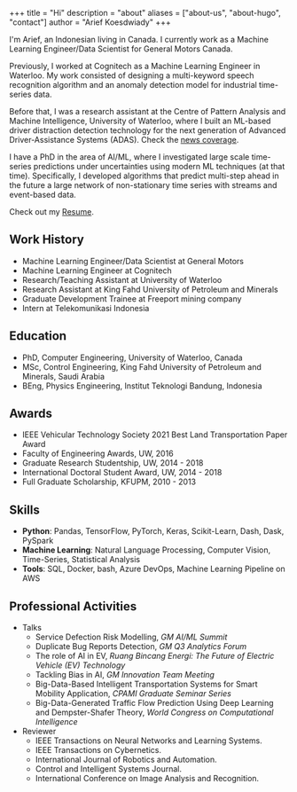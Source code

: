 +++
title = "Hi"
description = "about"
aliases = ["about-us", "about-hugo", "contact"]
author = "Arief Koesdwiady"
+++

I'm Arief, an Indonesian living in Canada. I currently work as a Machine Learning Engineer/Data Scientist for General Motors Canada. 

Previously, I worked at Cognitech as a Machine Learning Engineer in Waterloo. My work consisted of designing a multi-keyword speech recognition algorithm and an anomaly detection model for industrial time-series data. 

Before that, I was a research assistant at the Centre of Pattern Analysis and Machine Intelligence, University of Waterloo, where I built an ML-based driver distraction detection technology for the next generation of Advanced Driver-Assistance Systems (ADAS). Check the [news coverage](https://www.google.com/search?q=arief+koesdwiady+distracted+driving+news&sxsrf=AOaemvJ94JhAKo9zYFjQOyeRnwCg_WDVig:1641482314956&source=lnms&sa=X&ved=2ahUKEwjEm6aStp31AhU6kokEHabhBgAQ_AUoAHoECAEQAg&biw=1920&bih=1072&dpr=1).

I have a PhD in the area of AI/ML, where I investigated large scale time-series predictions under uncertainties using modern ML techniques (at that time). Specifically, I developed algorithms that predict multi-step ahead in the future a large network of non-stationary time series with streams and event-based data. 

Check out my [Resume](/files/AriefCV.pdf).

## Work History
* Machine Learning Engineer/Data Scientist at General Motors
* Machine Learning Engineer at Cognitech
* Research/Teaching Assistant at University of Waterloo
* Research Assistant at King Fahd University of Petroleum and Minerals
* Graduate Development Trainee at Freeport mining company
* Intern at Telekomunikasi Indonesia

## Education
* PhD, Computer Engineering, University of Waterloo, Canada
* MSc, Control Engineering, King Fahd University of Petroleum and Minerals, Saudi Arabia
* BEng, Physics Engineering, Institut Teknologi Bandung, Indonesia

## Awards
* IEEE Vehicular Technology Society 2021 Best Land Transportation Paper Award
* Faculty of Engineering Awards, UW, 2016
* Graduate Research Studentship, UW, 2014 - 2018
* International Doctoral Student Award, UW, 2014 - 2018
* Full Graduate Scholarship, KFUPM, 2010 - 2013

## Skills
* **Python**: Pandas, TensorFlow, PyTorch, Keras, Scikit-Learn, Dash, Dask, PySpark
* **Machine Learning**: Natural Language Processing, Computer Vision, Time-Series, Statistical Analysis
* **Tools**: SQL, Docker, bash, Azure DevOps, Machine Learning Pipeline on AWS

## Professional Activities
* Talks
    * Service Defection Risk Modelling, *GM AI/ML Summit*
    * Duplicate Bug Reports Detection, *GM Q3 Analytics Forum*
    * The role of AI in EV, *Ruang Bincang Energi: The Future of Electric Vehicle (EV) Technology*
    * Tackling Bias in AI, *GM Innovation Team Meeting*
    * Big-Data-Based Intelligent Transportation Systems for Smart Mobility Application, *CPAMI Graduate Seminar Series*
    * Big-Data-Generated Traffic Flow Prediction Using Deep Learning and Dempster-Shafer Theory, *World Congress on Computational Intelligence*
* Reviewer
    * IEEE Transactions on Neural Networks and Learning Systems.
    * IEEE Transactions on Cybernetics.
    * International Journal of Robotics and Automation.
    * Control and Intelligent Systems Journal.
    * International Conference on Image Analysis and Recognition.
